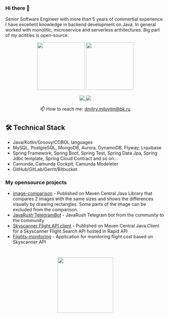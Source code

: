 ### Hi there 👋
Senior Software Engineer with more than 5 years of commertial experience. I have excellent knowledge in backend development on Java.
In general worked with monolitic, microservice and serverless arthitectures. Big part of my acitities is open-source.

<p align='center'>
   <a href="https://github-readme-stats.vercel.app/api?username=dmtrymiltn&show_icons=true&count_private=true"><img
           height=150
           src="https://github-readme-stats.vercel.app/api?username=dmtrymiltn&show_icons=true&count_private=true"/></a>
   <a href="https://github.com/dmtrymiltn/github-readme-stats"><img height=150
                                                                  src="https://github-readme-stats.vercel.app/api/top-langs/?username=dmtrymiltn&layout=compact"/></a>
</p>

<p align='center'>
   <a href="https://www.linkedin.com/in/dmtrymiltn/">
       <img src="https://img.shields.io/badge/linkedin-%230077B5.svg?&style=for-the-badge&logo=linkedin&logoColor=white"/>
   </a>
   <a href="https://t.me/joinchat/SpqRPBFo_sM6qm05">
       <img src="https://img.shields.io/badge/Telegram-2CA5E0?style=for-the-badge&logo=telegram&logoColor=white"/>
   </a>
<p align='center'>
   📫 How to reach me: <a href='mailto:dmitry.miluytin@bk.ru'>dmitry.miluytin@bk.ru</a>
</p>


## 🛠 Technical Stack
*   Java/Kotlin/Groovy/COBOL languages
*   MySQL, PostgreSQL, MongoDB, Aurora, DynamoDB, Flyway, Liquibase
*   Spring Framework, Spring Boot, Spring Test, Spring Data Jpa, Spring Jdbc template, Spring Cloud Contract and so on...
*   Camunda, Camunda Cockpit, Camunda Modeleter
*   GitHub/GitLab/Gerrit/Bitbucket

### My opensource projects

*   [image-comparison](https://github.com/romankh3/image-comparison) - Published on Maven Central Java Library that compares 2 images with the same sizes and shows the differences visually by drawing rectangles. Some parts of the image can be excluded from the comparison.
*   [JavaRush TelegramBot](https://github.com/javarushcommunity/javarush-telegrambot) - JavaRush Telegram bot from the community to the community
*   [Skyscanner Flight API client](https://github.com/romankh3/skyscanner-flight-api-client) - Published on Maven Central Java Client for a Skyscanner Flight Search API hosted in Rapid API
*   [Flights-monitoring](https://github.com/romankh3/flights-monitoring) - Application for monitoring flight cost based on Skyscanner API

<div align="center" style="margin: 40px 0">
   <a href="https://github.com/dmtrymiltn/github-profile-views-counter">
       <img width="175px" src="https://miluytun.com/ghpvc/?username=dmtrymiltn&color=DE002D">
   </a>
</div>
